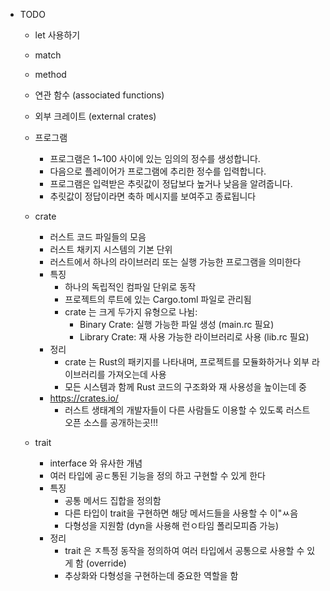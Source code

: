 * TODO
    * let 사용하기
    * match 
    * method
    * 연관 함수 (associated functions)
    * 외부 크레이트 (external crates)
    * 프로그램
        *  프로그램은 1~100 사이에 있는 임의의 정수를 생성합니다. 
        * 다음으로 플레이어가 프로그램에 추리한 정수를 입력합니다. 
        * 프로그램은 입력받은 추릿값이 정답보다 높거나 낮음을 알려줍니다. 
        * 추릿값이 정답이라면 축하 메시지를 보여주고 종료됩니다

    * crate 
        * 러스트 코드 파일들의 모음
        * 러스트 채키지 시스템의 기본 단위
        * 러스트에서 하나의 라이브러리 또는 실행 가능한 프로그램을 의미한다
        * 특징
            * 하나의 독립적인 컴파일 단위로 동작
            * 프로젝트의 루트에 있는 Cargo.toml 파일로 관리됨
            * crate 는 크게 두가지 유형으로 나뉨:
                * Binary Crate: 실행 가능한 파일 생성 (main.rc 필요)
                * Library Crate: 재 사용 가능한 라이브러리로 사용 (lib.rc 필요) 
        * 정리
            * crate 는 Rust의 패키지를 나타내며, 프로젝트를 모듈화하거나 외부 라이브러리를 가져오는데 사용
            * 모든 시스템과 함께 Rust 코드의 구조화와 재 사용성을 높이는데 중
        * https://crates.io/
            * 러스트 생태계의 개발자들이 다른 사람들도 이용할 수 있도록 러스트 오픈 소스를 공개하는곳!!!

    * trait
        * interface 와 유사한 개념
        * 여러 타입에 공ㄷ통된 기능을 정의 하고 구현할 수 있게 한다
        * 특징
            * 공통 메서드 집합을 정의함
            * 다른 타입이 trait을 구현하면 해당 메서드들을 사용할 수 이"ㅆ음
            * 다형성을 지원함 (dyn을 사용해 런ㅇ타임 폴리모피즘 가능)
        * 정리
            * trait 은 ㅈ특정 동작을 정의하여 여러 타입에서 공통으로 사용할 수 있게 함 (override)
            * 추상화와 다형성을 구현하는데 중요한 역할을 함

